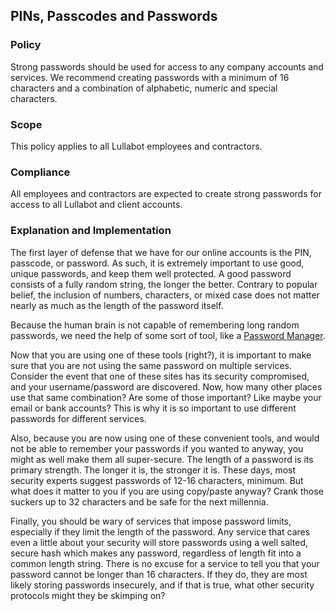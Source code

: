 ## PINs, Passcodes and Passwords

### Policy
Strong passwords should be used for access to any company accounts and services. We recommend creating passwords with a minimum of 16 characters and a combination of alphabetic, numeric and special characters.

### Scope
This policy applies to all Lullabot employees and contractors.

### Compliance
All employees and contractors are expected to create strong passwords for access to all Lullabot and client accounts.

### Explanation and Implementation
The first layer of defense that we have for our online accounts is the PIN, passcode, or password. As such, it is extremely important to use good, unique passwords, and keep them well protected. A good password consists of a fully random string, the longer the better. Contrary to popular belief, the inclusion of numbers, characters, or mixed case does not matter nearly as much as the length of the password itself.

Because the human brain is not capable of remembering long random passwords, we need the help of some sort of tool, like a [Password Manager](../access/password_managers.md).

Now that you are using one of these tools (right?), it is important to make sure that you are not using the same password on multiple services. Consider the event that one of these sites has its security compromised, and your username/password are discovered. Now, how many other places use that same combination? Are some of those important? Like maybe your email or bank accounts? This is why it is so important to use different passwords for different services.

Also, because you are now using one of these convenient tools, and would not be able to remember your passwords if you wanted to anyway, you might as well make them all super-secure. The length of a password is its primary strength. The longer it is, the stronger it is. These days, most security experts suggest passwords of 12-16 characters, minimum. But what does it matter to you if you are using copy/paste anyway? Crank those suckers up to 32 characters and be safe for the next millennia.

Finally, you should be wary of services that impose password limits, especially if they limit the length of the password. Any service that cares even a little about your security will store passwords using a well salted, secure hash which makes any password, regardless of length fit into a common length string. There is no excuse for a service to tell you that your password cannot be longer than 16 characters. If they do, they are most likely storing passwords insecurely, and if that is true, what other security protocols might they be skimping on?
